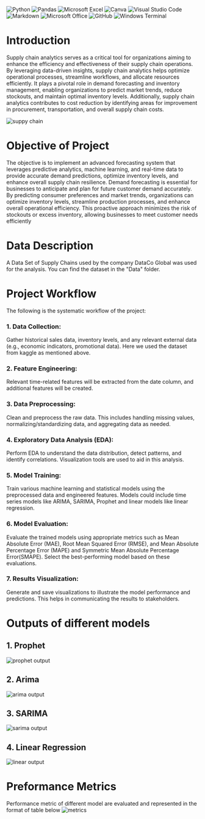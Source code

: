 ![Python](https://img.shields.io/badge/Python-3776AB.svg?style=for-the-badge&logo=Python&logoColor=white)
![Pandas](https://img.shields.io/badge/pandas-%23150458.svg?style=for-the-badge&logo=pandas&logoColor=white)
![Microsoft Excel](https://img.shields.io/badge/Microsoft_Excel-217346?style=for-the-badge&logo=microsoft-excel&logoColor=white)
![Canva](https://img.shields.io/badge/Canva-%2300C4CC.svg?style=for-the-badge&logo=Canva&logoColor=white)
![Visual Studio Code](https://img.shields.io/badge/Visual%20Studio%20Code-0078d7.svg?style=for-the-badge&logo=visual-studio-code&logoColor=white)
![Markdown](https://img.shields.io/badge/markdown-%23000000.svg?style=for-the-badge&logo=markdown&logoColor=white)
![Microsoft Office](https://img.shields.io/badge/Microsoft_Office-D83B01?style=for-the-badge&logo=microsoft-office&logoColor=white)
![GitHub](https://img.shields.io/badge/github-%23121011.svg?style=for-the-badge&logo=github&logoColor=white)
![Windows Terminal](https://img.shields.io/badge/Windows%20Terminal-%234D4D4D.svg?style=for-the-badge&logo=windows-terminal&logoColor=white)

# Introduction
Supply chain analytics serves as a critical tool for organizations aiming to enhance the efficiency and effectiveness of their supply chain operations. By leveraging data-driven insights, supply chain analytics helps optimize operational processes, streamline workflows, and allocate 
resources efficiently. It plays a pivotal role in demand forecasting and inventory management, 
enabling organizations to predict market trends, reduce stockouts, and maintain optimal inventory 
levels. Additionally, supply chain analytics contributes to cost reduction by identifying areas for 
improvement in procurement, transportation, and overall supply chain costs.

![suppy chain](https://github.com/ManojKudkyal/Supply-chain-demand-forecasting/assets/119351017/f72d0bc0-3b27-4fc0-829e-8d87c3c55fb4)






# Objective of Project
The objective is to implement an advanced forecasting system that leverages predictive analytics, machine learning, and real-time data to provide accurate demand predictions, 
optimize inventory levels, and enhance overall supply chain resilience. 
Demand forecasting is essential for businesses to anticipate and plan for future customer 
demand accurately. By predicting consumer preferences and market trends, organizations can 
optimize inventory levels, streamline production processes, and enhance overall operational 
efficiency. This proactive approach minimizes the risk of stockouts or excess inventory, allowing 
businesses to meet customer needs efficiently

# Data Description
A Data Set of Supply Chains used by the company DataCo Global was used for the analysis. You can find the dataset in the "Data" folder.

# Project Workflow
The following is the systematic workflow of the project:

### 1. Data Collection: 
Gather historical sales data, inventory levels, and any relevant external data (e.g., economic indicators, promotional data).
Here we used the dataset from kaggle as mentioned above.

### 2. Feature Engineering: 
Relevant time-related features will be extracted from the date column, and additional features will be created.

### 3. Data Preprocessing: 
Clean and preprocess the raw data. This includes handling missing values, normalizing/standardizing data, and aggregating data as needed.

### 4. Exploratory Data Analysis (EDA): 
Perform EDA to understand the data distribution, detect patterns, and identify correlations. Visualization tools are used to aid in this analysis.

### 5. Model Training: 
Train various machine learning and statistical models using the preprocessed data and engineered features. Models could include time series models like ARIMA, SARIMA, Prophet and linear models like linear regression.

### 6. Model Evaluation: 
Evaluate the trained models using appropriate metrics such as Mean Absolute Error (MAE), Root Mean Squared Error (RMSE), and Mean Absolute Percentage Error (MAPE) and Symmetric Mean Absolute Percentage Error(SMAPE). Select the best-performing model based on these evaluations.

### 7. Results Visualization: 
Generate and save visualizations to illustrate the model performance and predictions. This helps in communicating the results to stakeholders.


# Outputs of different models

## 1. Prophet
![prophet output](https://github.com/ManojKudkyal/Supply-chain-demand-forecasting/assets/119351017/a54094cf-3476-4edf-a31d-bcb2e81a6f1e)

## 2. Arima
![arima output](https://github.com/ManojKudkyal/Supply-chain-demand-forecasting/assets/119351017/55935272-dee1-4e41-85d5-a24ab23cae46)

## 3. SARIMA 
![sarima output](https://github.com/ManojKudkyal/Supply-chain-demand-forecasting/assets/119351017/ead36fb3-0e8c-47ba-b917-11d9a479149a)

## 4. Linear Regression
![linear output](https://github.com/ManojKudkyal/Supply-chain-demand-forecasting/assets/119351017/f1ae88fc-39c4-4c23-a71e-1e57f26facbf)

# Preformance Metrics
Performance metric of different model are evaluated and represented in the format of table below
![metrics](https://github.com/ManojKudkyal/Supply-chain-demand-forecasting/assets/119351017/1e5c7364-c1d8-40cc-8e6a-0097fee92a6c)
